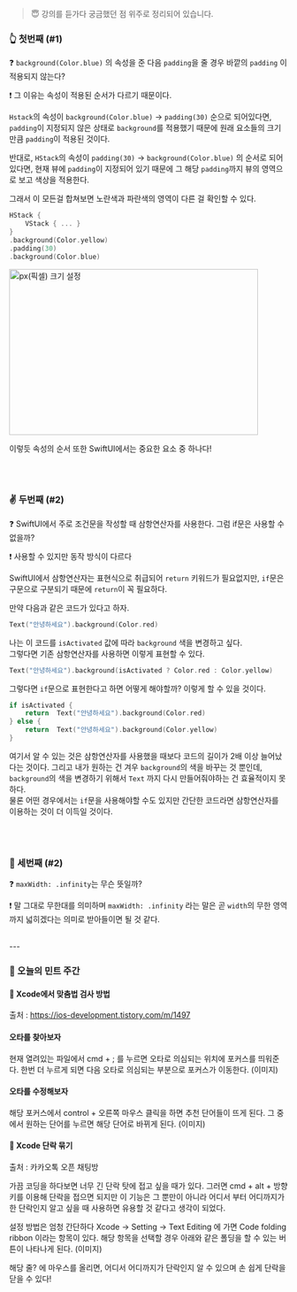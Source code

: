> 😇 강의를 듣가다 궁금했던 점 위주로 정리되어 있습니다.


### 👆 첫번째 (#1)
❓ `background(Color.blue)` 의 속성을 준 다음 `padding`을 줄 경우 바깥의 `padding` 이 적용되지 않는다?

❗ 그 이유는 속성이 적용된 순서가 다르기 때문이다.

`Hstack`의 속성이 `background(Color.blue)` -> `padding(30)` 순으로 되어있다면, `padding`이 지정되지 않은 상태로 `background`를 적용했기 때문에 원래 요소들의 크기 만큼 `padding`이 적용된 것이다.

반대로, `HStack`의 속성이 `padding(30)` -> `background(Color.blue)` 의 순서로 되어있다면, 현재 뷰에 `padding`이 지정되어 있기 때문에 그 해당 `padding`까지 뷰의 영역으로 보고 색상을 적용한다.

그래서 이 모든걸 합쳐보면 노란색과 파란색의 영역이 다른 걸 확인할 수 있다.
```swift
HStack {
	VStack { ... }
}
.background(Color.yellow)
.padding(30)
.background(Color.blue)
```
<img  src="https://github.com/mingging/swiftui-daily-digest/blob/main/mindigo/SwfitUI%20fundametal%20Tutorial/assets/%231_1.png?raw=true"  width="450px"  height="300px"  title="px(픽셀) 크기 설정"></img><br/>

이렇듯 속성의 순서 또한 SwiftUI에서는 중요한 요소 중 하나다!

<br><br>

### ✌ 두번째 (#2)
❓ SwiftUI에서 주로 조건문을 작성할 때 삼항연산자를 사용한다. 그럼 if문은 사용할 수 없을까?

❗ 사용할 수 있지만 동작 방식이 다르다

SwiftUI에서 삼항연산자는 표현식으로 취급되어 `return` 키워드가 필요없지만, `if`문은 구문으로 구분되기 때문에 `return`이 꼭 필요하다.

만약 다음과 같은 코드가 있다고 하자.
```swift
Text("안녕하세요").background(Color.red)
```

나는 이 코드를 `isActivated` 값에 따라 `background` 색을 변경하고 싶다.   
그렇다면 기존 삼항연산자를 사용하면 이렇게 표현할 수 있다.

```swift
Text("안녕하세요").background(isActivated ? Color.red : Color.yellow)
```

그렇다면 `if`문으로 표현한다고 하면 어떻게 해야할까? 이렇게 할 수 있을 것이다.

```swift
if isActivated {
	return  Text("안녕하세요").background(Color.red)
} else {
	return  Text("안녕하세요").background(Color.yellow)
}
```

여기서 알 수 있는 것은 삼항연산자를 사용했을 때보다 코드의 길이가 2배 이상 늘어났다는 것이다. 그리고 내가 원하는 건 겨우 `background`의 색을 바꾸는 것 뿐인데, `background`의 색을 변경하기 위해서 `Text` 까지 다시 만들어줘야하는 건 효율적이지 못하다.   
물론 어떤 경우에서는 `if`문을 사용해야할 수도 있지만 간단한 코드라면 삼항연산자를 이용하는 것이 더 이득일 것이다.

<br><br>

### 🤟 세번째 (#2)
❓ `maxWidth: .infinity`는 무슨 뜻일까?

❗ 말 그대로 무한대를 의미하며 `maxWidth: .infinity` 라는 말은 곧 `width`의 무한 영역까지 넓히겠다는 의미로 받아들이면 될 것 같다.

<br>
---

### 🌿 오늘의 민트 주간
#### 🌳 Xcode에서 맞춤법 검사 방법
출처 : https://ios-development.tistory.com/m/1497

#### 오타를 찾아보자
현재 열려있는 파일에서 cmd + ; 를 누르면 오타로 의심되는 위치에 포커스를 띄워준다.
한번 더 누르게 되면 다음 오타로 의심되는 부분으로 포커스가 이동한다.
(이미지)


#### 오타를 수정해보자
해당 포커스에서 control + 오른쪽 마우스 클릭을 하면 추천 단어들이 뜨게 된다.
그 중에서 원하는 단어를 누르면 해당 단어로 바뀌게 된다.
(이미지)


#### 🌳 Xcode 단락 묶기
출처 : 카카오톡 오픈 채팅방

가끔 코딩을 하다보면 너무 긴 단락 탓에 접고 싶을 때가 있다. 그러면 cmd + alt + 방향키를 이용해 단락을 접으면 되지만 이 기능은 그 뿐만이 아니라 어디서 부터 어디까지가 한 단락인지 알고 싶을 때 사용하면 유용할 것 같다고 생각이 되었다.

설정 방법은 엄청 간단하다
Xcode -> Setting -> Text Editing 에 가면 Code folding ribbon 이라는 항목이 있다.
해당 항목을 선택할 경우 아래와 같은 폴딩을 할 수 있는 버튼이 나타나게 된다.
(이미지)

해당 줄? 에 마우스를 올리면, 어디서 어디까지가 단락인지 알 수 있으며 손 쉽게 단락을 닫을 수 있다!